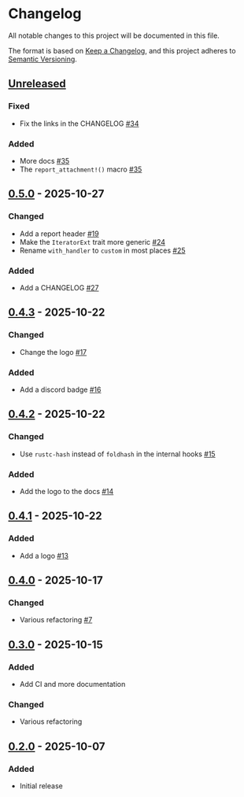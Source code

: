 # Changelog

All notable changes to this project will be documented in this file.

The format is based on [Keep a Changelog](https://keepachangelog.com/en/1.1.0/),
and this project adheres to [Semantic Versioning](https://semver.org/spec/v2.0.0.html).

## [Unreleased]

### Fixed

- Fix the links in the CHANGELOG [#34](https://github.com/rootcause-rs/rootcause/pull/34)

### Added

- More docs [#35](https://github.com/rootcause-rs/rootcause/pull/35)
- The `report_attachment!()` macro [#35](https://github.com/rootcause-rs/rootcause/pull/35)

## [0.5.0] - 2025-10-27

### Changed

- Add a report header [#19](https://github.com/rootcause-rs/rootcause/pull/19)
- Make the `IteratorExt` trait more generic [#24](https://github.com/rootcause-rs/rootcause/pull/24)
- Rename `with_handler` to `custom` in most places [#25](https://github.com/rootcause-rs/rootcause/pull/25)

### Added

- Add a CHANGELOG [#27](https://github.com/rootcause-rs/rootcause/pull/27)

## [0.4.3] - 2025-10-22

### Changed

- Change the logo [#17](https://github.com/rootcause-rs/rootcause/pull/17)

### Added

- Add a discord badge [#16](https://github.com/rootcause-rs/rootcause/pull/16)

## [0.4.2] - 2025-10-22

### Changed

- Use `rustc-hash` instead of `foldhash` in the internal hooks [#15](https://github.com/rootcause-rs/rootcause/pull/15)

### Added

- Add the logo to the docs [#14](https://github.com/rootcause-rs/rootcause/pull/14)

## [0.4.1] - 2025-10-22

### Added

- Add a logo [#13](https://github.com/rootcause-rs/rootcause/pull/13)

## [0.4.0] - 2025-10-17

### Changed

- Various refactoring [#7](https://github.com/rootcause-rs/rootcause/pull/7)

## [0.3.0] - 2025-10-15

### Added

- Add CI and more documentation

### Changed

- Various refactoring

## [0.2.0] - 2025-10-07

### Added

- Initial release

[Unreleased]: https://github.com/rootcause-rs/rootcause/compare/v0.5.0...HEAD
[0.5.0]: https://github.com/rootcause-rs/rootcause/compare/v0.4.3...v0.5.0
[0.4.3]: https://github.com/rootcause-rs/rootcause/compare/v0.4.2...v0.4.3
[0.4.2]: https://github.com/rootcause-rs/rootcause/compare/v0.4.1...v0.4.2
[0.4.1]: https://github.com/rootcause-rs/rootcause/compare/v0.4.0...v0.4.1
[0.4.0]: https://github.com/rootcause-rs/rootcause/compare/v0.3.0...v0.4.0
[0.3.0]: https://github.com/rootcause-rs/rootcause/compare/v0.2.0...v0.3.0
[0.2.0]: https://github.com/rootcause-rs/rootcause/releases/tag/v0.2.0
